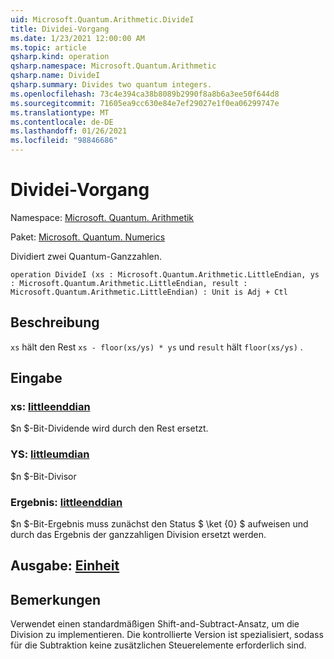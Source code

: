 ```yaml
---
uid: Microsoft.Quantum.Arithmetic.DivideI
title: Dividei-Vorgang
ms.date: 1/23/2021 12:00:00 AM
ms.topic: article
qsharp.kind: operation
qsharp.namespace: Microsoft.Quantum.Arithmetic
qsharp.name: DivideI
qsharp.summary: Divides two quantum integers.
ms.openlocfilehash: 73c4e394ca38b8089b2990f8a8b6a3ee50f644d8
ms.sourcegitcommit: 71605ea9cc630e84e7ef29027e1f0ea06299747e
ms.translationtype: MT
ms.contentlocale: de-DE
ms.lasthandoff: 01/26/2021
ms.locfileid: "98846686"
---
```

# <a name="dividei-operation"></a>Dividei-Vorgang

Namespace: [Microsoft. Quantum. Arithmetik](xref:Microsoft.Quantum.Arithmetic)

Paket: [Microsoft. Quantum. Numerics](https://nuget.org/packages/Microsoft.Quantum.Numerics)


Dividiert zwei Quantum-Ganzzahlen.

```qsharp
operation DivideI (xs : Microsoft.Quantum.Arithmetic.LittleEndian, ys : Microsoft.Quantum.Arithmetic.LittleEndian, result : Microsoft.Quantum.Arithmetic.LittleEndian) : Unit is Adj + Ctl
```


## <a name="description"></a>Beschreibung

`xs` hält den Rest `xs - floor(xs/ys) * ys` und `result` hält `floor(xs/ys)` .

## <a name="input"></a>Eingabe

### <a name="xs--littleendian"></a>xs: [littleenddian](xref:Microsoft.Quantum.Arithmetic.LittleEndian)

$n $-Bit-Dividende wird durch den Rest ersetzt.


### <a name="ys--littleendian"></a>YS: [littleumdian](xref:Microsoft.Quantum.Arithmetic.LittleEndian)

$n $-Bit-Divisor


### <a name="result--littleendian"></a>Ergebnis: [littleenddian](xref:Microsoft.Quantum.Arithmetic.LittleEndian)

$n $-Bit-Ergebnis muss zunächst den Status $ \ket {0} $ aufweisen und durch das Ergebnis der ganzzahligen Division ersetzt werden.



## <a name="output--unit"></a>Ausgabe: [Einheit](xref:microsoft.quantum.lang-ref.unit)



## <a name="remarks"></a>Bemerkungen

Verwendet einen standardmäßigen Shift-and-Subtract-Ansatz, um die Division zu implementieren.
Die kontrollierte Version ist spezialisiert, sodass für die Subtraktion keine zusätzlichen Steuerelemente erforderlich sind.